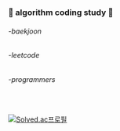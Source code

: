 <h3> 🤣 algorithm coding study 🤣 </h3>
<h6> -baekjoon </h6>
<h6> -leetcode </h6>
<h6> -programmers </h6>

</br>

[![Solved.ac프로필](http://mazassumnida.wtf/api/v2/generate_badge?boj=bibi0218)](https://solved.ac/bibi0218)
